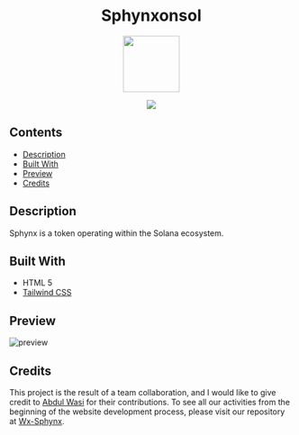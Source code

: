 <h1 align="center">Sphynxonsol</h1>
<p align="center"><img src="https://github.com/fzn-dy/SphynxSol/blob/main/assets/img/mummyV2.gif" width="100px" height="100px"></p>
<p align="center"><img src="https://img.shields.io/badge/Build%20with-Tailwind%20CSS-06B6D4?style=popout&logo=tailwindcss"></p>

## Contents

- [Description](#description)
- [Built With](#built-with)
- [Preview](#preview)
- [Credits](#credits)

## Description
Sphynx is a token operating within the Solana ecosystem.

## Built With

* HTML 5
* [Tailwind CSS](https://tailwindcss.com/)

## Preview

![preview](https://github.com/fzn-dy/SphynxSol/blob/main/assets/img/sphynxview.gif)

## Credits
This project is the result of a team collaboration, and I would like to give credit to [Abdul Wasi](https://github.com/work0x) for their contributions. To see all our activities from the beginning of the website development process, please visit our repository at [Wx-Sphynx](https://github.com/work0x/Wx-Sphynx).